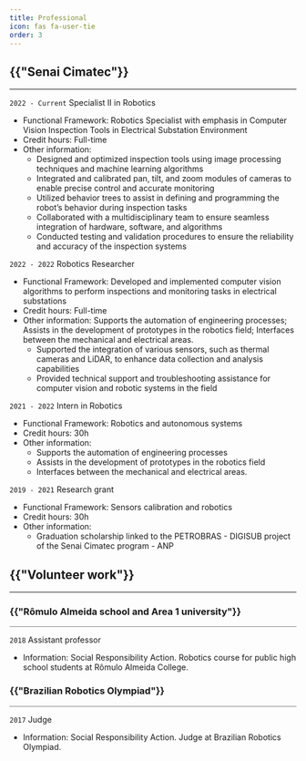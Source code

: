```yaml
---
title: Professional
icon: fas fa-user-tie
order: 3
---
```


<h2 class="category">{{"Senai Cimatec"}}</h2>
<hr style="height:2px;border-width:0;color:gray;background-color:gray">

`2022 - Current` Specialist II in Robotics
- Functional Framework: Robotics Specialist with emphasis in Computer Vision Inspection Tools in Electrical Substation Environment
- Credit hours: Full-time
- Other information:
  - Designed and optimized inspection tools using image processing techniques and machine learning algorithms
  - Integrated and calibrated pan, tilt, and zoom modules of cameras to enable precise control and accurate monitoring
  - Utilized behavior trees to assist in defining and programming the robot’s behavior during inspection tasks
  - Collaborated with a multidisciplinary team to ensure seamless integration of hardware, software, and algorithms
  - Conducted testing and validation procedures to ensure the reliability and accuracy of the inspection systems

`2022 - 2022` Robotics Researcher
- Functional Framework: Developed and implemented computer vision algorithms to perform inspections and monitoring tasks in electrical substations
- Credit hours: Full-time
- Other information: Supports the automation of engineering processes; Assists in the development of prototypes in the robotics field; Interfaces between the mechanical and electrical areas.
  - Supported the integration of various sensors, such as thermal cameras and LiDAR, to enhance data collection and analysis capabilities
  - Provided technical support and troubleshooting assistance for computer vision and robotic systems in the field

`2021 - 2022` Intern in Robotics
- Functional Framework: Robotics and autonomous systems
- Credit hours: 30h
- Other information:
  - Supports the automation of engineering processes
  - Assists in the development of prototypes in the robotics field
  - Interfaces between the mechanical and electrical areas.

`2019 - 2021` Research grant
- Functional Framework: Sensors calibration and robotics 
- Credit hours: 30h
- Other information:
  - Graduation scholarship linked to the PETROBRAS - DIGISUB project of the Senai Cimatec program - ANP

<h2 class="category">{{"Volunteer work"}}</h2>
<hr style="height:2px;border-width:0;color:gray;background-color:gray">

<h3 class="category">{{"Rômulo Almeida school and Area 1 university"}}</h3>
<hr style="height:1px;border-width:0;color:gray;background-color:gray">

`2018` Assistant professor
- Information: Social Responsibility Action. Robotics course for public high school students at Rômulo Almeida College.

<h3 class="category">{{"Brazilian Robotics Olympiad"}}</h3>
<hr style="height:1px;border-width:0;color:gray;background-color:gray">

`2017` Judge
- Information: Social Responsibility Action. Judge at Brazilian Robotics Olympiad.
